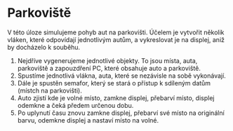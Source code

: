 # Parkoviště

V této úloze simulujeme pohyb aut na parkovišti. Účelem je vytvořit několik vláken, které odpovídají jednotlivým autům, a vykreslovat je na displej, aniž by docházelo k souběhu.

1. Nejdříve vygenerujeme jednotlivé objekty. To jsou místa, auta, parkoviště a zapouzdření PC, které obsahuje auto a parkoviště.
2. Spustíme jednotlivá vlákna, auta, které se nezávisle na sobě vykonávají.
3. Dále je spustěn semafor, který se stará o přístup k sdíleným datům (místch na parkovišti).
4. Auto zjistí kde je volné místo, zamkne displej, přebarví místo, displej odemkne a čeká předem určenou dobu.
5. Po uplynutí času znovu zamkne displej, přebarví své místo na originální barvu, odemkne displej a nastaví místo na volné.
